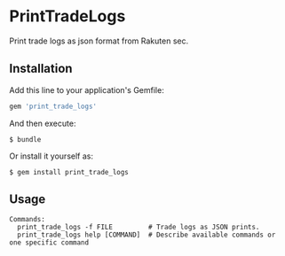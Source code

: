 # PrintTradeLogs

Print trade logs as json format from Rakuten sec.

## Installation

Add this line to your application's Gemfile:

```ruby
gem 'print_trade_logs'
```

And then execute:

    $ bundle

Or install it yourself as:

    $ gem install print_trade_logs

## Usage

```
Commands:
  print_trade_logs -f FILE         # Trade logs as JSON prints.
  print_trade_logs help [COMMAND]  # Describe available commands or one specific command
```

